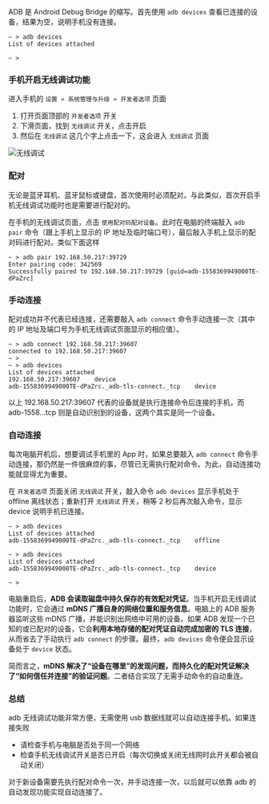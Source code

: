ADB 是 Android Debug Bridge 的缩写。首先使用 `adb devices` 查看已连接的设备，结果为空，说明手机没有连接。

```
~ > adb devices
List of devices attached

~ >
```

### 手机开启无线调试功能

进入手机的 `设置 » 系统管理与升级 » 开发者选项` 页面

1. 打开页面顶部的 `开发者选项` 开关
2. 下滑页面，找到 `无线调试` 开关，点击开启
3. 然后在 `无线调试` 这几个字上点击一下，这会进入 `无线调试` 页面

![无线调试](https://lib.zhaiduting.work.gd/uPic/%E6%97%A0%E7%BA%BF%E8%B0%83%E8%AF%95.jpg)

### 配对

无论是蓝牙耳机、蓝牙鼠标或键盘，首次使用时必须配对。与此类似，首次开启手机无线调试功能时也是需要进行配对的。

在手机的无线调试页面，点击 `使用配对码配对设备`。此时在电脑的终端敲入 `adb pair` 命令（跟上手机上显示的 IP 地址及临时端口号），最后敲入手机上显示的配对码进行配对。类似下面这样

```
~ > adb pair 192.168.50.217:39729
Enter pairing code: 342569
Successfully paired to 192.168.50.217:39729 [guid=adb-1558369949000TE-dPaZrc]
```

### 手动连接

配对成功并不代表已经连接，还需要敲入 `adb connect` 命令手动连接一次（其中的 IP 地址及端口号为手机无线调试页面显示的相应值）。

```
~ > adb connect 192.168.50.217:39607
connected to 192.168.50.217:39607
~ >
~ > adb devices
List of devices attached
192.168.50.217:39607	device
adb-1558369949000TE-dPaZrc._adb-tls-connect._tcp	device
```

以上 192.168.50.217:39607 代表的设备就是执行连接命令后连接的手机，而 adb-1558...tcp 则是自动识别到的设备，这两个其实是同一个设备。

### 自动连接

每次电脑开机后，想要调试手机里的 App 时，如果总要敲入 `adb connect` 命令手动连接，那仍然是一件很麻烦的事，尽管已无需执行配对命令。为此，自动连接功能就显得尤为重要。

在 `开发者选项` 页面关闭 `无线调试` 开关，敲入命令 `adb devices` 显示手机处于 offline 离线状态；重新打开 `无线调试` 开关，稍等 2 秒后再次敲入命令，显示 device 说明手机已连接。

```shell
~ > adb devices
List of devices attached
adb-1558369949000TE-dPaZrc._adb-tls-connect._tcp	offline

~ > adb devices
List of devices attached
adb-1558369949000TE-dPaZrc._adb-tls-connect._tcp	device

~ >
```

电脑重启后，**ADB 会读取磁盘中持久保存的有效配对凭证**。当手机开启无线调试功能时，它会通过 **mDNS 广播自身的网络位置和服务信息**。电脑上的 ADB 服务器监听这些 mDNS 广播，并能识别出网络中可用的设备。如果 ADB 发现一个已知的或已配对的设备，它会**利用本地存储的配对凭证自动完成加密的 TLS 连接**，从而省去了手动执行 `adb connect` 的步骤。最终，`adb devices` 命令便会显示设备处于 `device` 状态。

简而言之，**mDNS 解决了“设备在哪里”的发现问题，而持久化的配对凭证解决了“如何信任并连接”的验证问题**。二者结合实现了无需手动命令的自动重连。

### 总结

adb 无线调试功能非常方便，无需使用 usb 数据线就可以自动连接手机。如果连接失败

- 请检查手机与电脑是否处于同一个网络
- 检查手机无线调试开关是否已开启（每次切换或关闭无线网时此开关都会被自动关闭）

对于新设备需要先执行配对命令一次，并手动连接一次，以后就可以依靠 adb 的自动发现功能实现自动连接了。

